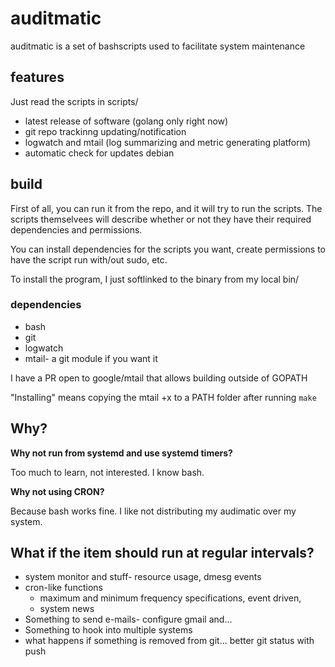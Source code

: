 # auditmatic
auditmatic is a set of bashscripts used to facilitate system maintenance

## features

Just read the scripts in scripts/

* latest release of software (golang only right now)
* git repo trackinng updating/notification
* logwatch and mtail (log summarizing and metric generating platform)
* automatic check for updates debian

## build

First of all, you can run it from the repo, and it will try to run the scripts. The scripts themselvees will describe whether or not they have their required dependencies and permissions.

You can install dependencies for the scripts you want, create permissions to have the script run with/out sudo, etc.

To install the program, I just softlinked to the binary from my local bin/

### dependencies

* bash
* git
* logwatch
* mtail- a git module if you want it

I have a PR open to google/mtail that allows building outside of GOPATH

"Installing" means copying the mtail +x to a PATH folder after running `make`

## Why?

**Why not run from systemd and use systemd timers?**

Too much to learn, not interested. I know bash.

**Why not using CRON?**

Because bash works fine. I like not distributing my audimatic over my system.

## What if the item should run at regular intervals?

* system monitor and stuff- resource usage, dmesg events
* cron-like functions
  * maximum and minimum frequency specifications, event driven, 
  * system news
* Something to send e-mails- configure gmail and...
* Something to hook into multiple systems
* what happens if something is removed from git... better git status with push
